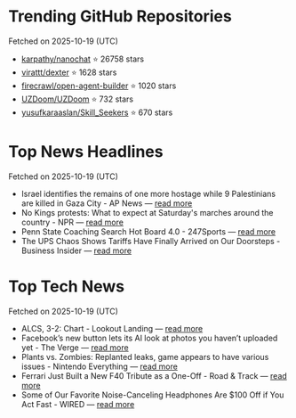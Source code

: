 # Trending GitHub Repositories
Fetched on 2025-10-19 (UTC)

- [karpathy/nanochat](https://github.com/karpathy/nanochat) ⭐ 26758 stars
- [virattt/dexter](https://github.com/virattt/dexter) ⭐ 1628 stars
- [firecrawl/open-agent-builder](https://github.com/firecrawl/open-agent-builder) ⭐ 1020 stars
- [UZDoom/UZDoom](https://github.com/UZDoom/UZDoom) ⭐ 732 stars
- [yusufkaraaslan/Skill_Seekers](https://github.com/yusufkaraaslan/Skill_Seekers) ⭐ 670 stars

# Top News Headlines
Fetched on 2025-10-19 (UTC)
- Israel identifies the remains of one more hostage while 9 Palestinians are killed in Gaza City - AP News — [read more](https://apnews.com/article/israel-palestinians-hamas-war-news-10-18-2025-4d13aaceec91c360449dd5fa737b192b)
- No Kings protests: What to expect at Saturday's marches around the country - NPR — [read more](https://www.npr.org/2025/10/18/nx-s1-5577977/no-kings-protests-trump-marches)
- Penn State Coaching Search Hot Board 4.0 - 247Sports — [read more](https://247sports.com/college/penn-state/longformarticle/penn-state-football-coaching-search-hot-board-curt-cignetti-pat-kraft-terry-smith-matt-rhole-urban-meyer-eli-drinkwitz-256620241/)
- The UPS Chaos Shows Tariffs Have Finally Arrived on Our Doorsteps - Business Insider — [read more](https://www.businessinsider.com/ups-chaos-shows-tariffs-have-finally-arrived-on-our-doorsteps-2025-10)

# Top Tech News
Fetched on 2025-10-19 (UTC)
- ALCS, 3-2: Chart - Lookout Landing — [read more](https://www.lookoutlanding.com/mariners-charts/136277/alcs-3-2-chart)
- Facebook’s new button lets its AI look at photos you haven’t uploaded yet - The Verge — [read more](https://www.theverge.com/ai-artificial-intelligence/802102/meta-facebook-opt-in-ai-edits-photos-camera-roll)
- Plants vs. Zombies: Replanted leaks, game appears to have various issues - Nintendo Everything — [read more](https://nintendoeverything.com/plants-vs-zombies-replanted-leak-issues/)
- Ferrari Just Built a New F40 Tribute as a One-Off - Road & Track — [read more](https://www.roadandtrack.com/news/a69076549/ferraris-296-f40-tribute/)
- Some of Our Favorite Noise-Canceling Headphones Are $100 Off if You Act Fast - WIRED — [read more](https://www.wired.com/story/bose-quietcomfort-ultra-deal-1025/)
